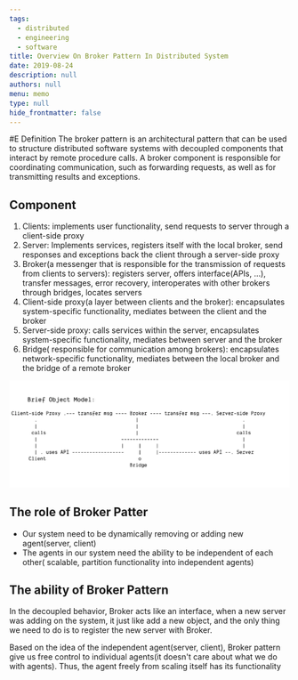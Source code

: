```yaml
---
tags: 
  - distributed
  - engineering
  - software
title: Overview On Broker Pattern In Distributed System
date: 2019-08-24
description: null
authors: null
menu: memo
type: null
hide_frontmatter: false
---
```


#E Definition
The broker pattern is an architectural pattern that can be used to structure distributed software systems with decoupled components that interact by remote procedure calls. A broker component is responsible for coordinating communication, such as forwarding requests, as well as for transmitting results and exceptions.

## Component
1. Clients: implements user functionality, send requests to server through a client-side proxy
1. Server: Implements services, registers itself with the local broker, send responses and exceptions back the client through a server-side proxy
1. Broker(a messenger that is responsible for the transmission of requests from clients to servers): registers server, offers interface(APIs, ...), transfer messages, error recovery, interoperates with other brokers through bridges, locates servers
1. Client-side proxy(a layer between clients and the broker): encapsulates system-specific functionality, mediates between the client and the broker
1. Server-side proxy: calls services within the server, encapsulates system-specific functionality, mediates between server and the broker
1. Bridge( responsible for communication among brokers): encapsulates network-specific functionality, mediates between the local broker and the bridge of a remote broker

![](assets/overview-on-broker-pattern-in-distributed-system_e4d47aa7182bbec713b6dc4f858fb1dd_md5.webp)

## The role of Broker Patter
* Our system need to be dynamically removing or adding new agent(server, client)
* The agents in our system need the ability to be independent of each other( scalable, partition functionality into independent agents)

## The ability of Broker Pattern
In the decoupled behavior, Broker acts like an interface, when a new server was adding on the system, it just like add a new object, and the only thing we need to do is to register the new server with Broker.

Based on the idea of the independent agent(server, client), Broker pattern give us free control to individual agents(it doesn't care about what we do with agents). Thus, the agent freely from scaling itself has its functionality
